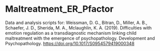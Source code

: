 # Maltreatment_ER_Pfactor
Data and analysis scripts for: 
Weissman, D. G., Bitran, D., Miller, A. B., Schaefer, J. D., Sherida, M. A., Mclaughlin, K. A. (2019). Difficulties with emotion regulation as a transdiagnostic mechanism linking child maltreatment with the emergence of psychopathology. Development and Psychopathology. https://doi.org/10.1017/S0954579419000348
